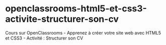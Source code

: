 # openclassrooms-html5-et-css3-activite-structurer-son-cv
Cours sur OpenClassrooms - Apprenez à créer votre site web avec HTML5 et CSS3 - Activité : Structurer son CV
